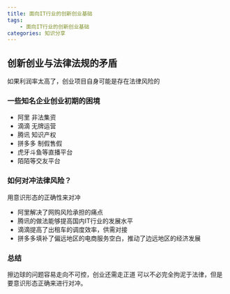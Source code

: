 ```yaml
---
title: 面向IT行业的创新创业基础
tags: 
	- 面向IT行业的创新创业基础
categories: 知识分享
---
```

## 创新创业与法律法规的矛盾
如果利润率太高了，创业项目自身可能是存在法律风险的
### 一些知名企业创业初期的困境
- 阿里 非法集资
- 滴滴 无牌运营
- 腾讯 知识产权
- 拼多多 制假售假
- 虎牙斗鱼等直播平台
- 陌陌等交友平台
### 如何对冲法律风险？
用意识形态的正确性来对冲
- 阿里解决了网购风险承担的痛点
- 腾讯的做法能够提高国内IT行业的发展水平
- 滴滴提高了出租车的调度效率，供需对接
- 拼多多填补了偏远地区的电商服务空白，推动了边远地区的经济发展
### 总结
擦边球的问题容易走向不可控，创业还需走正道
可以不必完全拘泥于法律，但是要意识形态正确来进行对冲。